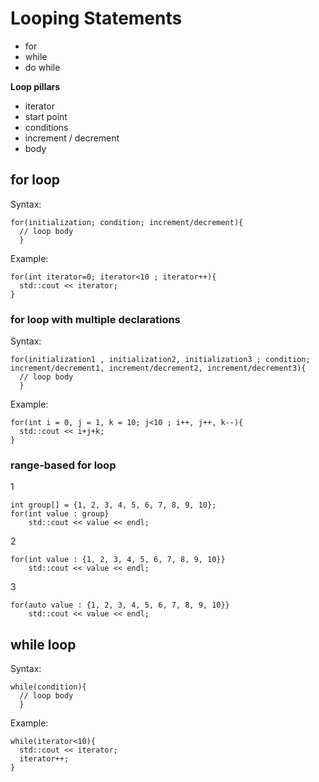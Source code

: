 # Looping Statements
* for
* while
* do while

**Loop pillars**
* iterator
* start point
* conditions
* increment / decrement
* body

## for loop

Syntax:

    for(initialization; condition; increment/decrement){
      // loop body
      }

Example:

    for(int iterator=0; iterator<10 ; iterator++){
      std::cout << iterator;
    }

### for loop with multiple declarations

Syntax:

    for(initialization1 , initialization2, initialization3 ; condition; increment/decrement1, increment/decrement2, increment/decrement3){
      // loop body
      }

Example:

    for(int i = 0, j = 1, k = 10; j<10 ; i++, j++, k--){
      std::cout << i+j+k;
    }

### range-based for loop
1

    int group[] = {1, 2, 3, 4, 5, 6, 7, 8, 9, 10};
    for(int value : group}
        std::cout << value << endl;

2

    for(int value : {1, 2, 3, 4, 5, 6, 7, 8, 9, 10}}
        std::cout << value << endl;

3

    for(auto value : {1, 2, 3, 4, 5, 6, 7, 8, 9, 10}}
        std::cout << value << endl;

## while loop

Syntax:

    while(condition){
      // loop body
      }

Example:

    while(iterator<10){
      std::cout << iterator;
      iterator++;
    }
